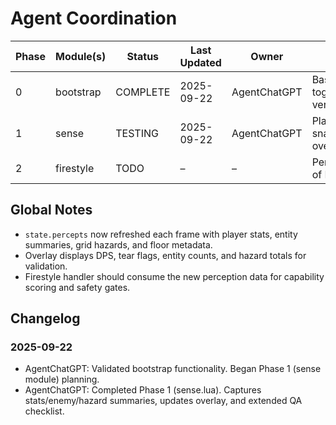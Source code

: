 # Agent Coordination

| Phase | Module(s) | Status | Last Updated | Owner | Notes |
|-------|-----------|--------|--------------|-------|-------|
| 0 | bootstrap | COMPLETE | 2025-09-22 | AgentChatGPT | Base mod skeleton, toggle, overlay verified. |
| 1 | sense | TESTING | 2025-09-22 | AgentChatGPT | Player/entity/grid/floor snapshots captured; overlay + QA updated. |
| 2 | firestyle | TODO | – | – | Pending completion of Phase 1 validation. |

## Global Notes
- `state.percepts` now refreshed each frame with player stats, entity summaries, grid hazards, and floor metadata.
- Overlay displays DPS, tear flags, entity counts, and hazard totals for validation.
- Firestyle handler should consume the new perception data for capability scoring and safety gates.

## Changelog
### 2025-09-22
- AgentChatGPT: Validated bootstrap functionality. Began Phase 1 (sense module) planning.
- AgentChatGPT: Completed Phase 1 (sense.lua). Captures stats/enemy/hazard summaries, updates overlay, and extended QA checklist.
